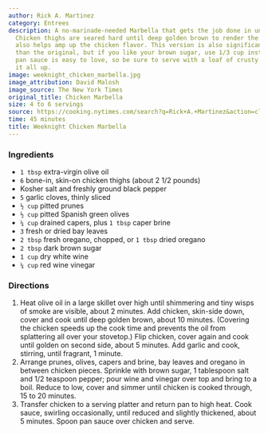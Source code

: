 ```yaml
---
author: Rick A. Martinez
category: Entrees
description: A no-marinade-needed Marbella that gets the job done in under an hour.
  Chicken thighs are seared hard until deep golden brown to render the fat, which
  also helps amp up the chicken flavor. This version is also significantly less sweet
  than the original, but if you like your brown sugar, use 1/3 cup instead. The reduced
  pan sauce is easy to love, so be sure to serve with a loaf of crusty bread to mop
  it all up.
image: weeknight_chicken_marbella.jpg
image_attribution: David Malosh
image_source: The New York Times
original_title: Chicken Marbella
size: 4 to 6 servings
source: https://cooking.nytimes.com/search?q=Rick+A.+Martinez&action=click&module=byline&region=recipe%20page
time: 45 minutes
title: Weeknight Chicken Marbella
---
```


### Ingredients

* `1 tbsp` extra-virgin olive oil
* `6` bone-in, skin-on chicken thighs (about 2 1/2 pounds)
* Kosher salt and freshly ground black pepper
* `5` garlic cloves, thinly sliced
* `½ cup` pitted prunes
* `½ cup` pitted Spanish green olives
* `¼ cup` drained capers, plus `1 tbsp` caper brine
* `3` fresh or dried bay leaves
* `2 tbsp` fresh oregano, chopped, or `1 tbsp` dried oregano
* `2 tbsp` dark brown sugar
* `1 cup` dry white wine
* `¼ cup` red wine vinegar

### Directions

1. Heat olive oil in a large skillet over high until shimmering and tiny wisps of smoke are visible, about 2 minutes. Add chicken, skin-side down, cover and cook until deep golden brown, about 10 minutes. (Covering the chicken speeds up the cook time and prevents the oil from splattering all over your stovetop.) Flip chicken, cover again and cook until golden on second side, about 5 minutes. Add garlic and cook, stirring, until fragrant, 1 minute.
2. Arrange prunes, olives, capers and brine, bay leaves and oregano in between chicken pieces. Sprinkle with brown sugar, 1 tablespoon salt and 1/2 teaspoon pepper; pour wine and vinegar over top and bring to a boil. Reduce to low, cover and simmer until chicken is cooked through, 15 to 20 minutes.
3. Transfer chicken to a serving platter and return pan to high heat. Cook sauce, swirling occasionally, until reduced and slightly thickened, about 5 minutes. Spoon pan sauce over chicken and serve.